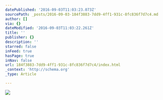 ```yaml
---
datePublished: '2016-09-03T11:03:23.073Z'
sourcePath: _posts/2016-09-03-184f3883-7dd9-4ff1-931c-8fc836f7d7c4.md
author: []
via: {}
dateModified: '2016-09-03T11:03:22.261Z'
title: ''
publisher: {}
description: ''
starred: false
inFeed: true
hasPage: true
inNav: false
url: 184f3883-7dd9-4ff1-931c-8fc836f7d7c4/index.html
_context: 'http://schema.org'
_type: Article

---
```

![](https://the-grid-user-content.s3-us-west-2.amazonaws.com/645c46bb-65af-4da0-a1fd-b64432e64eb4.jpg)
